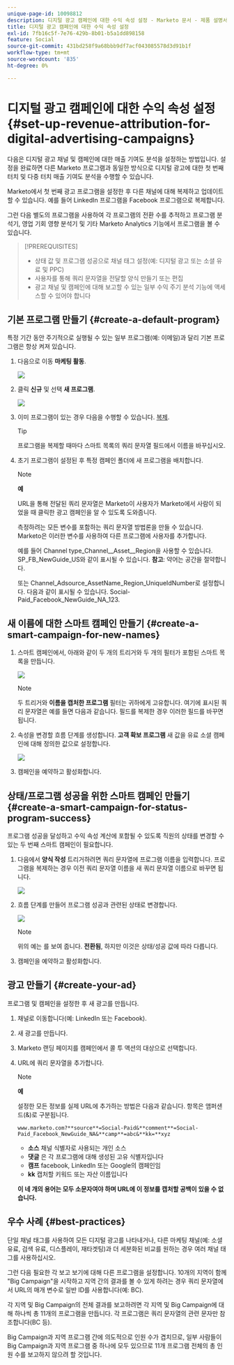 ```yaml
---
unique-page-id: 10098812
description: 디지털 광고 캠페인에 대한 수익 속성 설정 - Marketo 문서 - 제품 설명서
title: 디지털 광고 캠페인에 대한 수익 속성 설정
exl-id: 7fb16c5f-7e76-429b-8b01-b5a1dd898158
feature: Social
source-git-commit: 431bd258f9a68bbb9df7acf043085578d3d91b1f
workflow-type: tm+mt
source-wordcount: '835'
ht-degree: 0%

---
```


# 디지털 광고 캠페인에 대한 수익 속성 설정 {#set-up-revenue-attribution-for-digital-advertising-campaigns}

다음은 디지털 광고 채널 및 캠페인에 대한 매출 기여도 분석을 설정하는 방법입니다. 설정을 완료하면 다른 Marketo 프로그램과 동일한 방식으로 디지털 광고에 대한 첫 번째 터치 및 다중 터치 매출 기여도 분석을 수행할 수 있습니다.

Marketo에서 첫 번째 광고 프로그램을 설정한 후 다른 채널에 대해 복제하고 업데이트할 수 있습니다. 예를 들어 LinkedIn 프로그램을 Facebook 프로그램으로 복제합니다.

그런 다음 별도의 프로그램을 사용하여 각 프로그램의 전환 수를 추적하고 프로그램 분석기, 영업 기회 영향 분석기 및 기타 Marketo Analytics 기능에서 프로그램을 볼 수 있습니다.

>[!PREREQUISITES]
>
>* 상태 값 및 프로그램 성공으로 채널 태그 설정(예: 디지털 광고 또는 소셜 유료 및 PPC)
>* 사용자를 통해 쿼리 문자열을 전달할 양식 만들기 또는 편집
>* 광고 채널 및 캠페인에 대해 보고할 수 있는 일부 수익 주기 분석 기능에 액세스할 수 있어야 합니다

## 기본 프로그램 만들기 {#create-a-default-program}

특정 기간 동안 주기적으로 실행될 수 있는 일부 프로그램(예: 이메일)과 달리 기본 프로그램은 항상 켜져 있습니다.

1. 다음으로 이동 **마케팅 활동**.

   ![](assets/login-marketing-activities-5.png)

1. 클릭 **신규** 및 선택 **새 프로그램**.

   ![](assets/image2016-3-14-15-52-0.png)

1. 이미 프로그램이 있는 경우 다음을 수행할 수 있습니다. [복제](/help/marketo/product-docs/core-marketo-concepts/programs/working-with-programs/clone-a-program.md).

   >[!TIP]
   >
   >프로그램을 복제할 때마다 스마트 목록의 쿼리 문자열 필드에서 이름을 바꾸십시오.

1. 초기 프로그램이 설정된 후 특정 캠페인 폴더에 새 프로그램을 배치합니다.

   >[!NOTE]
   >
   >**예**
   >
   >URL을 통해 전달된 쿼리 문자열은 Marketo이 사용자가 Marketo에서 사람이 되었을 때 클릭한 광고 캠페인을 알 수 있도록 도와줍니다.
   >
   >측정하려는 모든 변수를 포함하는 쿼리 문자열 방법론을 만들 수 있습니다. Marketo은 이러한 변수를 사용하여 다른 프로그램에 사용자를 추가합니다.
   >
   >예를 들어 Channel type_Channel__Asset__Region을 사용할 수 있습니다. SP_FB_NewGuide_US와 같이 표시될 수 있습니다. **참고**: 약어는 공간을 절약합니다.
   >
   >또는 Channel_Adsource_AssetName_Region_UniqueIdNumber로 설정합니다. 다음과 같이 표시될 수 있습니다. Social-Paid_Facebook_NewGuide_NA_123.

## 새 이름에 대한 스마트 캠페인 만들기 {#create-a-smart-campaign-for-new-names}

1. 스마트 캠페인에서, 아래와 같이 두 개의 트리거와 두 개의 필터가 포함된 스마트 목록을 만듭니다.

   ![](assets/image2016-3-23-13-3a59-3a24.png)

   >[!NOTE]
   >
   >두 트리거와 **이름을 캡처한 프로그램** 필터는 귀하에게 고유합니다. 여기에 표시된 쿼리 문자열은 예를 들면 다음과 같습니다. 필드를 복제한 경우 이러한 필드를 바꾸면 됩니다.

1. 속성을 변경할 흐름 단계를 생성합니다. **고객 확보 프로그램** 새 값을 유료 소셜 캠페인에 대해 정의한 값으로 설정합니다.

   ![](assets/image2016-3-14-14-3a58-3a6.png)

1. 캠페인을 예약하고 활성화합니다.

## 상태/프로그램 성공을 위한 스마트 캠페인 만들기 {#create-a-smart-campaign-for-status-program-success}

프로그램 성공을 달성하고 수익 속성 계산에 포함될 수 있도록 직원의 상태를 변경할 수 있는 두 번째 스마트 캠페인이 필요합니다.

1. 다음에서 **양식 작성** 트리거하려면 쿼리 문자열에 프로그램 이름을 입력합니다. 프로그램을 복제하는 경우 이전 쿼리 문자열 이름을 새 쿼리 문자열 이름으로 바꾸면 됩니다.

   ![](assets/image2016-3-23-14-3a7-3a20.png)

1. 흐름 단계를 만들어 프로그램 성공과 관련된 상태로 변경합니다.

   ![](assets/image2016-3-14-15-3a9-3a29.png)

   >[!NOTE]
   >
   >위의 예는 를 보여 줍니다. **전환됨**, 하지만 이것은 상태/성공 값에 따라 다릅니다.

1. 캠페인을 예약하고 활성화합니다.

## 광고 만들기 {#create-your-ad}

프로그램 및 캠페인을 설정한 후 새 광고를 만듭니다.

1. 채널로 이동합니다(예: LinkedIn 또는 Facebook).
1. 새 광고를 만듭니다.
1. Marketo 랜딩 페이지를 캠페인에서 콜 투 액션의 대상으로 선택합니다.
1. URL에 쿼리 문자열을 추가합니다.

   >[!NOTE]
   >
   >**예**
   >
   >설정한 모든 정보를 실제 URL에 추가하는 방법은 다음과 같습니다. 항목은 앰퍼샌드(&amp;)로 구분됩니다.
   >
   >`www.marketo.com?**source**=Social-Paid&**comment**=Social-Paid_Facebook_NewGuide_NA&**camp**=abc&**kk=**xyz`
   >
   >* **소스** 채널 식별자로 사용되는 개인 소스
   >* **댓글** 은 각 프로그램에 대해 생성된 고유 식별자입니다
   >* **캠프** facebook, LinkedIn 또는 Google의 캠페인임
   >* **kk** 캡처할 키워드 또는 자산 이름입니다
   >
   >**이 네 개의 용어는 모두 소문자여야 하며 URL에 이 정보를 캡처할 공백이 있을 수 없습니다.**

## 우수 사례 {#best-practices}

단일 채널 태그를 사용하여 모든 디지털 광고를 나타내거나, 다른 마케팅 채널(예: 소셜 유료, 검색 유료, 디스플레이, 재타겟팅)과 더 세분화된 비교를 원하는 경우 여러 채널 태그를 사용하십시오.

그런 다음 필요한 각 보고 보기에 대해 다른 프로그램을 설정합니다. 10개의 지역이 함께 &quot;Big Campaign&quot;을 시작하고 지역 간의 결과를 볼 수 있게 하려는 경우 쿼리 문자열에서 URL의 매개 변수로 일반 ID를 사용합니다(예: BC).

각 지역 및 Big Campaign의 전체 결과를 보고하려면 각 지역 및 Big Campaign에 대해 하나씩 총 11개의 프로그램을 만듭니다. 각 프로그램은 쿼리 문자열의 관련 문자만 참조합니다(BC 등).

Big Campaign과 지역 프로그램 간에 의도적으로 인원 수가 겹치므로, 일부 사람들이 Big Campaign과 지역 프로그램 중 하나에 모두 있으므로 11개 프로그램 전체의 총 인원 수를 보고하지 않으려 할 것입니다.
